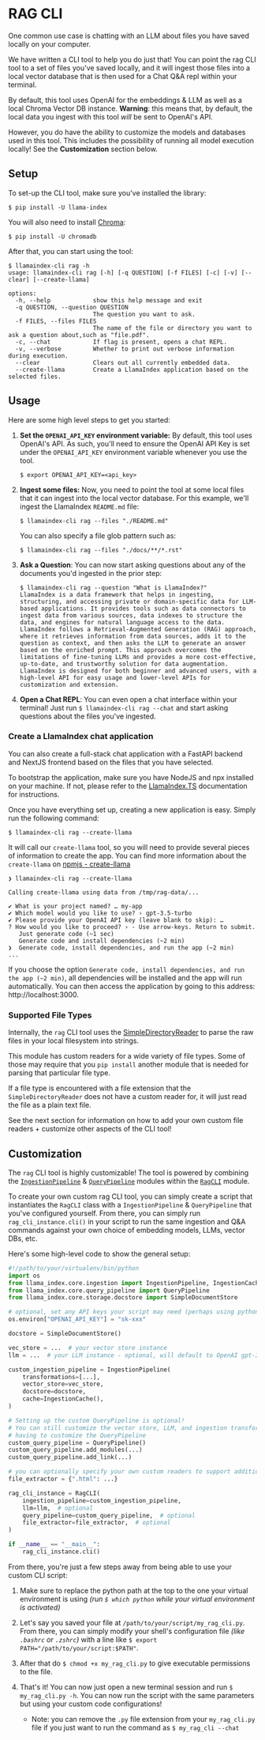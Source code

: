 # RAG CLI

One common use case is chatting with an LLM about files you have saved locally on your computer.

We have written a CLI tool to help you do just that! You can point the rag CLI tool to a set of files you've saved locally, and it will ingest those files into a local vector database that is then used for a Chat Q&A repl within your terminal.

By default, this tool uses OpenAI for the embeddings & LLM as well as a local Chroma Vector DB instance. **Warning**: this means that, by default, the local data you ingest with this tool _will_ be sent to OpenAI's API.

However, you do have the ability to customize the models and databases used in this tool. This includes the possibility of running all model execution locally! See the **Customization** section below.

## Setup

To set-up the CLI tool, make sure you've installed the library:

`$ pip install -U llama-index`

You will also need to install [Chroma](../../examples/vector_stores/ChromaIndexDemo.ipynb):

`$ pip install -U chromadb`

After that, you can start using the tool:

```shell
$ llamaindex-cli rag -h
usage: llamaindex-cli rag [-h] [-q QUESTION] [-f FILES] [-c] [-v] [--clear] [--create-llama]

options:
  -h, --help            show this help message and exit
  -q QUESTION, --question QUESTION
                        The question you want to ask.
  -f FILES, --files FILES
                        The name of the file or directory you want to ask a question about,such as "file.pdf".
  -c, --chat            If flag is present, opens a chat REPL.
  -v, --verbose         Whether to print out verbose information during execution.
  --clear               Clears out all currently embedded data.
  --create-llama        Create a LlamaIndex application based on the selected files.
```

## Usage

Here are some high level steps to get you started:

1. **Set the `OPENAI_API_KEY` environment variable:** By default, this tool uses OpenAI's API. As such, you'll need to ensure the OpenAI API Key is set under the `OPENAI_API_KEY` environment variable whenever you use the tool.
   ```shell
   $ export OPENAI_API_KEY=<api_key>
   ```
1. **Ingest some files:** Now, you need to point the tool at some local files that it can ingest into the local vector database. For this example, we'll ingest the LlamaIndex `README.md` file:
   ```shell
   $ llamaindex-cli rag --files "./README.md"
   ```
   You can also specify a file glob pattern such as:
   ```shell
   $ llamaindex-cli rag --files "./docs/**/*.rst"
   ```
1. **Ask a Question**: You can now start asking questions about any of the documents you'd ingested in the prior step:
   ```shell
   $ llamaindex-cli rag --question "What is LlamaIndex?"
   LlamaIndex is a data framework that helps in ingesting, structuring, and accessing private or domain-specific data for LLM-based applications. It provides tools such as data connectors to ingest data from various sources, data indexes to structure the data, and engines for natural language access to the data. LlamaIndex follows a Retrieval-Augmented Generation (RAG) approach, where it retrieves information from data sources, adds it to the question as context, and then asks the LLM to generate an answer based on the enriched prompt. This approach overcomes the limitations of fine-tuning LLMs and provides a more cost-effective, up-to-date, and trustworthy solution for data augmentation. LlamaIndex is designed for both beginner and advanced users, with a high-level API for easy usage and lower-level APIs for customization and extension.
   ```
1. **Open a Chat REPL**: You can even open a chat interface within your terminal! Just run `$ llamaindex-cli rag --chat` and start asking questions about the files you've ingested.

### Create a LlamaIndex chat application

You can also create a full-stack chat application with a FastAPI backend and NextJS frontend based on the files that you have selected.

To bootstrap the application, make sure you have NodeJS and npx installed on your machine. If not, please refer to the [LlamaIndex.TS](https://ts.llamaindex.ai/getting_started/installation) documentation for instructions.

Once you have everything set up, creating a new application is easy. Simply run the following command:

`$ llamaindex-cli rag --create-llama`

It will call our `create-llama` tool, so you will need to provide several pieces of information to create the app. You can find more information about the `create-llama` on [npmjs - create-llama](https://www.npmjs.com/package/create-llama#example)

```shell
❯ llamaindex-cli rag --create-llama

Calling create-llama using data from /tmp/rag-data/...

✔ What is your project named? … my-app
✔ Which model would you like to use? › gpt-3.5-turbo
✔ Please provide your OpenAI API key (leave blank to skip): …
? How would you like to proceed? › - Use arrow-keys. Return to submit.
   Just generate code (~1 sec)
   Generate code and install dependencies (~2 min)
❯  Generate code, install dependencies, and run the app (~2 min)
...
```

If you choose the option `Generate code, install dependencies, and run the app (~2 min)`, all dependencies will be installed and the app will run automatically. You can then access the application by going to this address: http://localhost:3000.

### Supported File Types

Internally, the `rag` CLI tool uses the [SimpleDirectoryReader](../../module_guides/loading/simpledirectoryreader.md) to parse the raw files in your local filesystem into strings.

This module has custom readers for a wide variety of file types. Some of those may require that you `pip install` another module that is needed for parsing that particular file type.

If a file type is encountered with a file extension that the `SimpleDirectoryReader` does not have a custom reader for, it will just read the file as a plain text file.

See the next section for information on how to add your own custom file readers + customize other aspects of the CLI tool!

## Customization

The `rag` CLI tool is highly customizable! The tool is powered by combining the [`IngestionPipeline`](../../module_guides/loading/ingestion_pipeline/root.md) & [`QueryPipeline`](../../module_guides/querying/pipeline/root.md) modules within the [`RagCLI`](https://github.com/run-llama/llama_index/blob/main/llama_index/command_line/rag.py) module.

To create your own custom rag CLI tool, you can simply create a script that instantiates the `RagCLI` class with a `IngestionPipeline` & `QueryPipeline` that you've configured yourself. From there, you can simply run `rag_cli_instance.cli()` in your script to run the same ingestion and Q&A commands against your own choice of embedding models, LLMs, vector DBs, etc.

Here's some high-level code to show the general setup:

```python
#!/path/to/your/virtualenv/bin/python
import os
from llama_index.core.ingestion import IngestionPipeline, IngestionCache
from llama_index.core.query_pipeline import QueryPipeline
from llama_index.core.storage.docstore import SimpleDocumentStore

# optional, set any API keys your script may need (perhaps using python-dotenv library instead)
os.environ["OPENAI_API_KEY"] = "sk-xxx"

docstore = SimpleDocumentStore()

vec_store = ...  # your vector store instance
llm = ...  # your LLM instance - optional, will default to OpenAI gpt-3.5-turbo

custom_ingestion_pipeline = IngestionPipeline(
    transformations=[...],
    vector_store=vec_store,
    docstore=docstore,
    cache=IngestionCache(),
)

# Setting up the custom QueryPipeline is optional!
# You can still customize the vector store, LLM, and ingestion transformations without
# having to customize the QueryPipeline
custom_query_pipeline = QueryPipeline()
custom_query_pipeline.add_modules(...)
custom_query_pipeline.add_link(...)

# you can optionally specify your own custom readers to support additional file types.
file_extractor = {".html": ...}

rag_cli_instance = RagCLI(
    ingestion_pipeline=custom_ingestion_pipeline,
    llm=llm,  # optional
    query_pipeline=custom_query_pipeline,  # optional
    file_extractor=file_extractor,  # optional
)

if __name__ == "__main__":
    rag_cli_instance.cli()
```

From there, you're just a few steps away from being able to use your custom CLI script:

1. Make sure to replace the python path at the top to the one your virtual environment is using _(run `$ which python` while your virtual environment is activated)_

1. Let's say you saved your file at `/path/to/your/script/my_rag_cli.py`. From there, you can simply modify your shell's configuration file _(like `.bashrc` or `.zshrc`)_ with a line like `$ export PATH="/path/to/your/script:$PATH"`.
1. After that do `$ chmod +x my_rag_cli.py` to give executable permissions to the file.
1. That's it! You can now just open a new terminal session and run `$ my_rag_cli.py -h`. You can now run the script with the same parameters but using your custom code configurations!
   - Note: you can remove the `.py` file extension from your `my_rag_cli.py` file if you just want to run the command as `$ my_rag_cli --chat`
